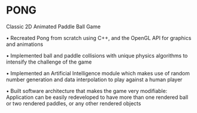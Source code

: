 # PONG
Classic 2D Animated Paddle Ball Game

•	Recreated Pong from scratch using  C++, and the OpenGL API for graphics and animations

•	Implemented ball and paddle collisions with unique physics algorithms to intensify the challenge of the game 

•	Implemented an Artificial Intelligence module which makes use of random number generation and data interpolation to play against a human player

•	Built software architecture that makes the game very modifiable: Application can be easily redeveloped  to have more than one rendered ball or two rendered  paddles, or any other rendered objects  
